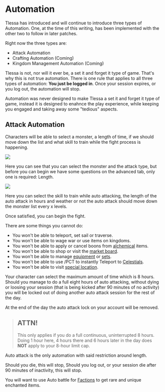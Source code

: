 # Automation

Tlessa has introduced and will continue to introduce three types of Automation. One, at the time of this writing, has been implemented with
the other two to follow in later patches.

Right now the three types are:

- Attack Automation
- Crafting Automation (Coming)
- Kingdom Management Automation (Coming)

Tlessa is not, nor will it ever be, a set it and forget it type of game. That's why this is not true automation.
There is one rule that applies to all three types of automation: **You just be logged in**. Once your session expires,
or you log out, the automation will stop.

Automation was never designed to make Tlessa a set it and forget it type of game, instead it is designed to enahnce the play experience,
while keeping you engaged and taking away some "tedious" aspects.

## Attack Automation

Characters will be able to select a monster, a length of time, if we should move down the list and what skill to train
while the fight process is happening.

<div class="mb-4">
    <a href="/storage/info/automation/images/attack-automation.png" class="glightbox">
        <img src="/storage/info/automation/images/attack-automation.png" class="img-fluid" />
    </a>
</div>

Here you can see that you can select the monster and the attack type, but before you can begin we have some
questions on the advanced tab, only one is required: Length.

<div class="mb-4">
    <a href="/storage/info/automation/images/advanced-attack-automation.png" class="glightbox">
        <img src="/storage/info/automation/images/advanced-attack-automation.png" class="img-fluid" />
    </a>
</div>

Here you can select the skill to train while auto attacking, the length of the auto attack in hours and weather or not the auto attack should move
down the monster list every x levels.

Once satisfied, you can begin the fight.

There are some things you cannot do:

- You won't be able to teleport, set sail or traverse.
- You won't be able to wage war or use items on kingdoms.
- You won't be able to apply or cancel boons from [alchemical](/information/usable-items) items.
- You won't be able to shop or visit the [market board](/information/market-board).
- You won't be able to manage [equipment](/information/equipment) or [sets](/information/equipment-sets).
- You won't be able to use /PCT to instantly Teleport to [Celestials](/information/celestials).
- You won't be able to visit [special location](/information/special-locations).

Your character can select the maximum amount of time which is 8 hours. Should you manage to do a full eight hours of auto attacking,
without dying or loosing your session (that is being kicked after 90 minutes of no activity) you will be locked out of doing 
another auto attack session for the rest of the day.

At the end of the day the auto attack lock on your account will be removed.

> ## ATTN!
> 
> This only applies if you do a full continuous, uninterrupted 8 hours. Doing 1 hour here, 4 hours there and 6 hours later in the day
> does **NOT** apply to your 8-hour limit cap.

Auto attack is the only automation with said restriction around length.

Should you die, this will stop, Should you log out, or your session die after 90 minutes of inactivity, this will stop.

You will want to use Auto battle for [Factions](/information/factions) to get rare and unique enchanted items.